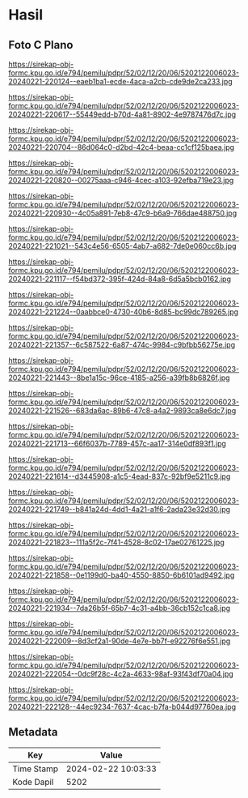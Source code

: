 # Hasil

## Foto C Plano

https://sirekap-obj-formc.kpu.go.id/e794/pemilu/pdpr/52/02/12/20/06/5202122006023-20240221-220124--eaeb1ba1-ecde-4aca-a2cb-cde9de2ca233.jpg

https://sirekap-obj-formc.kpu.go.id/e794/pemilu/pdpr/52/02/12/20/06/5202122006023-20240221-220617--55449edd-b70d-4a81-8902-4e9787476d7c.jpg

https://sirekap-obj-formc.kpu.go.id/e794/pemilu/pdpr/52/02/12/20/06/5202122006023-20240221-220704--86d064c0-d2bd-42c4-beaa-cc1cf125baea.jpg

https://sirekap-obj-formc.kpu.go.id/e794/pemilu/pdpr/52/02/12/20/06/5202122006023-20240221-220820--00275aaa-c946-4cec-a103-92efba719e23.jpg

https://sirekap-obj-formc.kpu.go.id/e794/pemilu/pdpr/52/02/12/20/06/5202122006023-20240221-220930--4c05a891-7eb8-47c9-b6a9-766dae488750.jpg

https://sirekap-obj-formc.kpu.go.id/e794/pemilu/pdpr/52/02/12/20/06/5202122006023-20240221-221021--543c4e56-6505-4ab7-a682-7de0e060cc6b.jpg

https://sirekap-obj-formc.kpu.go.id/e794/pemilu/pdpr/52/02/12/20/06/5202122006023-20240221-221117--f54bd372-395f-424d-84a8-6d5a5bcb0162.jpg

https://sirekap-obj-formc.kpu.go.id/e794/pemilu/pdpr/52/02/12/20/06/5202122006023-20240221-221224--0aabbce0-4730-40b6-8d85-bc99dc789265.jpg

https://sirekap-obj-formc.kpu.go.id/e794/pemilu/pdpr/52/02/12/20/06/5202122006023-20240221-221357--6c587522-6a87-474c-9984-c9bfbb56275e.jpg

https://sirekap-obj-formc.kpu.go.id/e794/pemilu/pdpr/52/02/12/20/06/5202122006023-20240221-221443--8be1a15c-96ce-4185-a256-a39fb8b6826f.jpg

https://sirekap-obj-formc.kpu.go.id/e794/pemilu/pdpr/52/02/12/20/06/5202122006023-20240221-221526--683da6ac-89b6-47c8-a4a2-9893ca8e6dc7.jpg

https://sirekap-obj-formc.kpu.go.id/e794/pemilu/pdpr/52/02/12/20/06/5202122006023-20240221-221713--66f6037b-7789-457c-aa17-314e0df893f1.jpg

https://sirekap-obj-formc.kpu.go.id/e794/pemilu/pdpr/52/02/12/20/06/5202122006023-20240221-221614--d3445908-a1c5-4ead-837c-92bf9e5211c9.jpg

https://sirekap-obj-formc.kpu.go.id/e794/pemilu/pdpr/52/02/12/20/06/5202122006023-20240221-221749--b841a24d-4dd1-4a21-a1f6-2ada23e32d30.jpg

https://sirekap-obj-formc.kpu.go.id/e794/pemilu/pdpr/52/02/12/20/06/5202122006023-20240221-221823--111a5f2c-7f41-4528-8c02-17ae02761225.jpg

https://sirekap-obj-formc.kpu.go.id/e794/pemilu/pdpr/52/02/12/20/06/5202122006023-20240221-221858--0e1199d0-ba40-4550-8850-6b6101ad9492.jpg

https://sirekap-obj-formc.kpu.go.id/e794/pemilu/pdpr/52/02/12/20/06/5202122006023-20240221-221934--7da26b5f-65b7-4c31-a4bb-36cb152c1ca8.jpg

https://sirekap-obj-formc.kpu.go.id/e794/pemilu/pdpr/52/02/12/20/06/5202122006023-20240221-222009--8d3cf2a1-90de-4e7e-bb7f-e92276f6e551.jpg

https://sirekap-obj-formc.kpu.go.id/e794/pemilu/pdpr/52/02/12/20/06/5202122006023-20240221-222054--0dc9f28c-4c2a-4633-98af-93f43df70a04.jpg

https://sirekap-obj-formc.kpu.go.id/e794/pemilu/pdpr/52/02/12/20/06/5202122006023-20240221-222128--44ec9234-7637-4cac-b7fa-b044d97760ea.jpg


## Metadata

| Key        | Value               |
| ---------- | ------------------- |
| Time Stamp | 2024-02-22 10:03:33 |
| Kode Dapil | 5202                |



